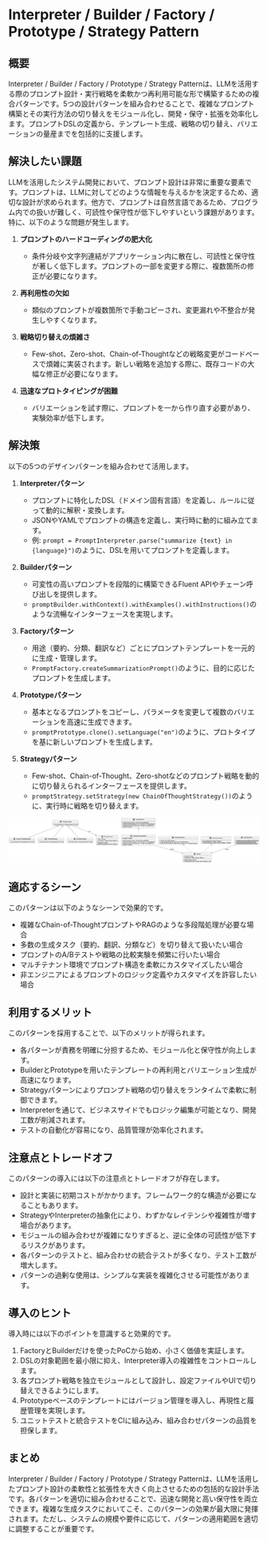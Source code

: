 # Interpreter / Builder / Factory / Prototype / Strategy Pattern

## 概要

Interpreter / Builder / Factory / Prototype / Strategy Patternは、LLMを活用する際のプロンプト設計・実行戦略を柔軟かつ再利用可能な形で構築するための複合パターンです。5つの設計パターンを組み合わせることで、複雑なプロンプト構築とその実行方法の切り替えをモジュール化し、開発・保守・拡張を効率化します。プロンプトDSLの定義から、テンプレート生成、戦略の切り替え、バリエーションの量産までを包括的に支援します。

## 解決したい課題

LLMを活用したシステム開発において、プロンプト設計は非常に重要な要素です。プロンプトは、LLMに対してどのような情報を与えるかを決定するため、適切な設計が求められます。他方で、プロンプトは自然言語であるため、プログラム内での扱いが難しく、可読性や保守性が低下しやすいという課題があります。特に、以下のような問題が発生します。

1. **プロンプトのハードコーディングの肥大化**
   - 条件分岐や文字列連結がアプリケーション内に散在し、可読性と保守性が著しく低下します。プロンプトの一部を変更する際に、複数箇所の修正が必要になります。

2. **再利用性の欠如**
   - 類似のプロンプトが複数箇所で手動コピーされ、変更漏れや不整合が発生しやすくなります。

3. **戦略切り替えの煩雑さ**
   - Few-shot、Zero-shot、Chain-of-Thoughtなどの戦略変更がコードベースで煩雑に実装されます。新しい戦略を追加する際に、既存コードの大幅な修正が必要になります。

4. **迅速なプロトタイピングが困難**
   - バリエーションを試す際に、プロンプトを一から作り直す必要があり、実験効率が低下します。

## 解決策

以下の5つのデザインパターンを組み合わせて活用します。

1. **Interpreterパターン**
   - プロンプトに特化したDSL（ドメイン固有言語）を定義し、ルールに従って動的に解釈・変換します。
   - JSONやYAMLでプロンプトの構造を定義し、実行時に動的に組み立てます。
   - 例: `prompt = PromptInterpreter.parse("summarize {text} in {language}")`のように、DSLを用いてプロンプトを定義します。

2. **Builderパターン**
   - 可変性の高いプロンプトを段階的に構築できるFluent APIやチェーン呼び出しを提供します。
   - `promptBuilder.withContext().withExamples().withInstructions()`のような流暢なインターフェースを実現します。

3. **Factoryパターン**
   - 用途（要約、分類、翻訳など）ごとにプロンプトテンプレートを一元的に生成・管理します。
   - `PromptFactory.createSummarizationPrompt()`のように、目的に応じたプロンプトを生成します。

4. **Prototypeパターン**
   - 基本となるプロンプトをコピーし、パラメータを変更して複数のバリエーションを高速に生成できます。
   - `promptPrototype.clone().setLanguage("en")`のように、プロトタイプを基に新しいプロンプトを生成します。

5. **Strategyパターン**
   - Few-shot、Chain-of-Thought、Zero-shotなどのプロンプト戦略を動的に切り替えられるインターフェースを提供します。
   - `promptStrategy.setStrategy(new ChainOfThoughtStrategy())`のように、実行時に戦略を切り替えます。

![img](uml/images/interpreter_builder_factory_prototype_strategy_pattern_class.png)

## 適応するシーン

このパターンは以下のようなシーンで効果的です。

- 複雑なChain-of-ThoughtプロンプトやRAGのような多段階処理が必要な場合
- 多数の生成タスク（要約、翻訳、分類など）を切り替えて扱いたい場合
- プロンプトのA/Bテストや戦略の比較実験を頻繁に行いたい場合
- マルチテナント環境でプロンプト構造を柔軟にカスタマイズしたい場合
- 非エンジニアによるプロンプトのロジック定義やカスタマイズを許容したい場合

## 利用するメリット

このパターンを採用することで、以下のメリットが得られます。

- 各パターンが責務を明確に分担するため、モジュール化と保守性が向上します。
- BuilderとPrototypeを用いたテンプレートの再利用とバリエーション生成が高速になります。
- Strategyパターンによりプロンプト戦略の切り替えをランタイムで柔軟に制御できます。
- Interpreterを通じて、ビジネスサイドでもロジック編集が可能となり、開発工数が削減されます。
- テストの自動化が容易になり、品質管理が効率化されます。

## 注意点とトレードオフ

このパターンの導入には以下の注意点とトレードオフが存在します。

- 設計と実装に初期コストがかかります。フレームワーク的な構造が必要になることもあります。
- StrategyやInterpreterの抽象化により、わずかなレイテンシや複雑性が増す場合があります。
- モジュールの組み合わせが複雑になりすぎると、逆に全体の可読性が低下するリスクがあります。
- 各パターンのテストと、組み合わせの統合テストが多くなり、テスト工数が増大します。
- パターンの過剰な使用は、シンプルな実装を複雑化させる可能性があります。

## 導入のヒント

導入時には以下のポイントを意識すると効果的です。

1. FactoryとBuilderだけを使ったPoCから始め、小さく価値を実証します。
2. DSLの対象範囲を最小限に抑え、Interpreter導入の複雑性をコントロールします。
3. 各プロンプト戦略を独立モジュールとして設計し、設定ファイルやUIで切り替えできるようにします。
4. Prototypeベースのテンプレートにはバージョン管理を導入し、再現性と履歴管理を実現します。
5. ユニットテストと統合テストをCIに組み込み、組み合わせパターンの品質を担保します。

## まとめ

Interpreter / Builder / Factory / Prototype / Strategy Patternは、LLMを活用したプロンプト設計の柔軟性と拡張性を大きく向上させるための包括的な設計手法です。各パターンを適切に組み合わせることで、迅速な開発と高い保守性を両立できます。複雑な生成タスクにおいてこそ、このパターンの効果が最大限に発揮されます。ただし、システムの規模や要件に応じて、パターンの適用範囲を適切に調整することが重要です。
